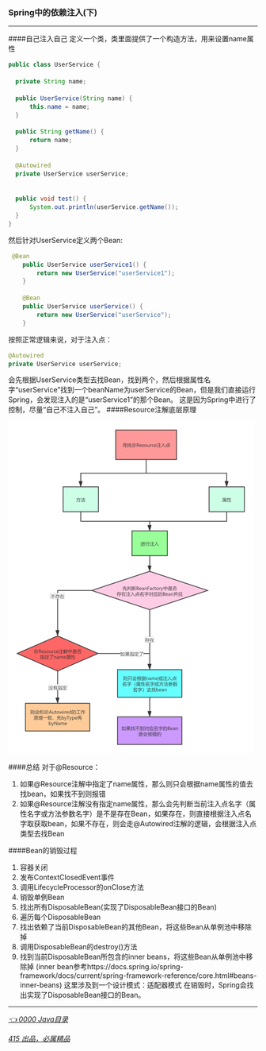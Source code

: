 ### Spring中的依赖注入(下)
---
####自己注入自己
  定义一个类，类里面提供了一个构造方法，用来设置name属性
  ```java
public class UserService { 

    private String name;

    public UserService(String name) {
        this.name = name;
    }

    public String getName() {
        return name;
    }

    @Autowired
    private UserService userService;


    public void test() {
        System.out.println(userService.getName());
    }
}
```
  然后针对UserService定义两个Bean:
  ```java
   @Bean
      public UserService userService1() {
          return new UserService("userService1");
      }
  
      @Bean
      public UserService userService() {
          return new UserService("userService");
      }
```
  按照正常逻辑来说，对于注入点：
  ```java
  @Autowired
  private UserService userService;
```
  会先根据UserService类型去找Bean，找到两个，然后根据属性名字“userService”找到一个beanName为userService的Bean，但是我们直接运行Spring，会发现注入的是“userService1”的那个Bean。
  这是因为Spring中进行了控制，尽量“自己不注入自己”。
####Resource注解底层原理

  ![image-Resource](../../demo/picture/@Resource注解底层工作原理.png)

####总结
对于@Resource：
  1. 如果@Resource注解中指定了name属性，那么则只会根据name属性的值去找bean，如果找不到则报错
  2. 如果@Resource注解没有指定name属性，那么会先判断当前注入点名字（属性名字或方法参数名字）是不是存在Bean，如果存在，则直接根据注入点名字取获取bean，如果不存在，则会走@Autowired注解的逻辑，会根据注入点类型去找Bean

####Bean的销毁过程
  1. 容器关闭
  2. 发布ContextClosedEvent事件
  3. 调用LifecycleProcessor的onClose方法
  4. 销毁单例Bean
  1. 找出所有DisposableBean(实现了DisposableBean接口的Bean)
  2. 遍历每个DisposableBean
  3. 找出依赖了当前DisposableBean的其他Bean，将这些Bean从单例池中移除掉
  4. 调用DisposableBean的destroy()方法
  5. 找到当前DisposableBean所包含的inner beans，将这些Bean从单例池中移除掉 (inner bean参考https://docs.spring.io/spring-framework/docs/current/spring-framework-reference/core.html#beans-inner-beans)
  这里涉及到一个设计模式：适配器模式
  在销毁时，Spring会找出实现了DisposableBean接口的Bean。
---
*[👈 0000 Java目录](../../0000Java目录.md)*

*[415 出品，必属精品](../../../note.md)*